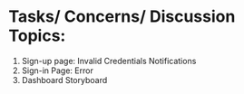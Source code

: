 # Tasks/ Concerns/ Discussion Topics:

1. Sign-up page: Invalid Credentials Notifications
2. Sign-in Page: Error 
3. Dashboard Storyboard
